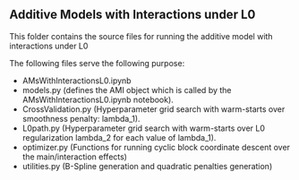 ## Additive Models with Interactions under L0

This folder contains the source files for running the additive model with interactions under L0

The following files serve the following purpose:
- AMsWithInteractionsL0.ipynb
- models.py (defines the AMI object which is called by the AMsWithInteractionsL0.ipynb notebook). 
- CrossValidation.py (Hyperparameter grid search with warm-starts over smoothness penalty: lambda_1). 
- L0path.py (Hyperparameter grid search with warm-starts over L0 regularization lambda_2 for each value of lambda_1).
- optimizer.py (Functions for running cyclic block coordinate descent over the main/interaction effects)
- utilities.py (B-Spline generation and quadratic penalties generation)